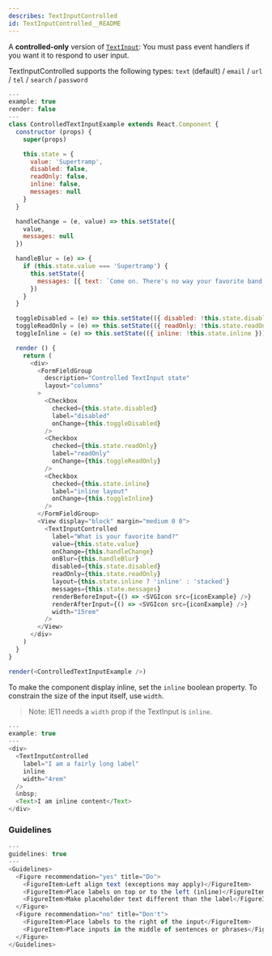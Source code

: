```yaml
---
describes: TextInputControlled
id: TextInputControlled__README
---
```


A **controlled-only** version of [`TextInput`](#TextInput): You must pass event handlers if you want it to respond to user input.

TextInputControlled supports the following types: `text` (default) / `email` / `url` / `tel` / `search` / `password`

```javascript
---
example: true
render: false
---
class ControlledTextInputExample extends React.Component {
  constructor (props) {
    super(props)

    this.state = {
      value: 'Supertramp',
      disabled: false,
      readOnly: false,
      inline: false,
      messages: null
    }
  }

  handleChange = (e, value) => this.setState({
    value,
    messages: null
  })

  handleBlur = (e) => {
    if (this.state.value === 'Supertramp') {
      this.setState({
        messages: [{ text: `Come on. There's no way your favorite band is really Supertramp.`, type: 'error' }]
      })
    }
  }

  toggleDisabled = (e) => this.setState(({ disabled: !this.state.disabled }))
  toggleReadOnly = (e) => this.setState(({ readOnly: !this.state.readOnly }))
  toggleInline = (e) => this.setState(({ inline: !this.state.inline }))

  render () {
    return (
      <div>
        <FormFieldGroup
          description="Controlled TextInput state"
          layout="columns"
        >
          <Checkbox
            checked={this.state.disabled}
            label="disabled"
            onChange={this.toggleDisabled}
          />
          <Checkbox
            checked={this.state.readOnly}
            label="readOnly"
            onChange={this.toggleReadOnly}
          />
          <Checkbox
            checked={this.state.inline}
            label="inline layout"
            onChange={this.toggleInline}
          />
        </FormFieldGroup>
        <View display="block" margin="medium 0 0">
          <TextInputControlled
            label="What is your favorite band?"
            value={this.state.value}
            onChange={this.handleChange}
            onBlur={this.handleBlur}
            disabled={this.state.disabled}
            readOnly={this.state.readOnly}
            layout={this.state.inline ? 'inline' : 'stacked'}
            messages={this.state.messages}
            renderBeforeInput={() => <SVGIcon src={iconExample} />}
            renderAfterInput={() => <SVGIcon src={iconExample} />}
            width="15rem"
          />
        </View>
      </div>
    )
  }
}

render(<ControlledTextInputExample />)
```

To make the component display inline, set the `inline` boolean property. To constrain the
size of the input itself, use `width`.

> Note: IE11 needs a `width` prop if the TextInput is `inline`.

```js
---
example: true
---
<div>
  <TextInputControlled
    label="I am a fairly long label"
    inline
    width="4rem"
  />
  &nbsp;
  <Text>I am inline content</Text>
</div>
```

### Guidelines

```js
---
guidelines: true
---
<Guidelines>
  <Figure recommendation="yes" title="Do">
    <FigureItem>Left align text (exceptions may apply)</FigureItem>
    <FigureItem>Place labels on top or to the left (inline)</FigureItem>
    <FigureItem>Make placeholder text different than the label</FigureItem>
  </Figure>
  <Figure recommendation="no" title="Don't">
    <FigureItem>Place labels to the right of the input</FigureItem>
    <FigureItem>Place inputs in the middle of sentences or phrases</FigureItem>
  </Figure>
</Guidelines>
```
